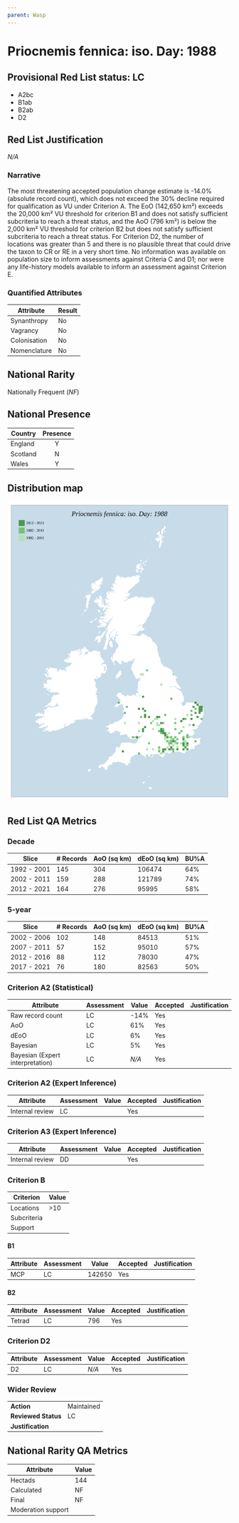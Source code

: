 ```yaml
---
parent: Wasp
---
```


# Priocnemis fennica: iso. Day: 1988

## Provisional Red List status: LC
- A2bc
- B1ab
- B2ab
- D2

## Red List Justification
*N/A*

### Narrative


The most threatening accepted population change estimate is -14.0% (absolute record count), which does not exceed the 30% decline required for qualification as VU under Criterion A. The EoO (142,650 km²) exceeds the 20,000 km² VU threshold for criterion B1 and does not satisfy sufficient subcriteria to reach a threat status, and the AoO (796 km²) is below the 2,000 km² VU threshold for criterion B2 but does not satisfy sufficient subcriteria to reach a threat status. For Criterion D2, the number of locations was greater than 5 and there is no plausible threat that could drive the taxon to CR or RE in a very short time. No information was available on population size to inform assessments against Criteria C and D1; nor were any life-history models available to inform an assessment against Criterion E.

### Quantified Attributes
|Attribute|Result|
|---|---|
|Synanthropy|No|
|Vagrancy|No|
|Colonisation|No|
|Nomenclature|No|


## National Rarity
Nationally Frequent (*NF*)

## National Presence
|Country|Presence
|---|:-:|
|England|Y|
|Scotland|N|
|Wales|Y|


## Distribution map
![](../map/681.svg)

## Red List QA Metrics
### Decade
| Slice | # Records | AoO (sq km) | dEoO (sq km) |BU%A |
|---|---|---|---|---|
|1992 - 2001|145|304|106474|64%|
|2002 - 2011|159|288|121789|74%|
|2012 - 2021|164|276|95995|58%|

### 5-year
| Slice | # Records | AoO (sq km) | dEoO (sq km) |BU%A |
|---|---|---|---|---|
|2002 - 2006|102|148|84513|51%|
|2007 - 2011|57|152|95010|57%|
|2012 - 2016|88|112|78030|47%|
|2017 - 2021|76|180|82563|50%|

### Criterion A2 (Statistical)
|Attribute|Assessment|Value|Accepted|Justification
|---|---|---|---|---|
|Raw record count|LC|-14%|Yes||
|AoO|LC|61%|Yes||
|dEoO|LC|6%|Yes||
|Bayesian|LC|5%|Yes||
|Bayesian (Expert interpretation)|LC|*N/A*|Yes||

### Criterion A2 (Expert Inference)
|Attribute|Assessment|Value|Accepted|Justification
|---|---|---|---|---|
|Internal review|LC||Yes||

### Criterion A3 (Expert Inference)
|Attribute|Assessment|Value|Accepted|Justification
|---|---|---|---|---|
|Internal review|DD||Yes||

### Criterion B
|Criterion| Value|
|---|---|
|Locations|>10|
|Subcriteria||
|Support||

#### B1
|Attribute|Assessment|Value|Accepted|Justification
|---|---|---|---|---|
|MCP|LC|142650|Yes||

#### B2
|Attribute|Assessment|Value|Accepted|Justification
|---|---|---|---|---|
|Tetrad|LC|796|Yes||

### Criterion D2
|Attribute|Assessment|Value|Accepted|Justification
|---|---|---|---|---|
|D2|LC|*N/A*|Yes||

### Wider Review
|  |  |
|---|---|
|**Action**|Maintained|
|**Reviewed Status**|LC|
|**Justification**||

## National Rarity QA Metrics
|Attribute|Value|
|---|---|
|Hectads|144|
|Calculated|NF|
|Final|NF|
|Moderation support||
